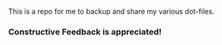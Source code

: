 
This is a repo for me to backup and share my various dot-files.

### Constructive Feedback is appreciated!
